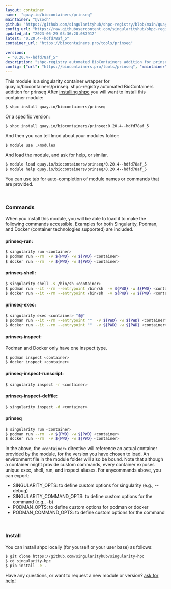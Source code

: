 ```yaml
---
layout: container
name:  "quay.io/biocontainers/prinseq"
maintainer: "@vsoch"
github: "https://github.com/singularityhub/shpc-registry/blob/main/quay.io/biocontainers/prinseq/container.yaml"
config_url: "https://raw.githubusercontent.com/singularityhub/shpc-registry/main/quay.io/biocontainers/prinseq/container.yaml"
updated_at: "2023-06-29 03:36:28.087912"
latest: "0.20.4--hdfd78af_5"
container_url: "https://biocontainers.pro/tools/prinseq"

versions:
 - "0.20.4--hdfd78af_5"
description: "shpc-registry automated BioContainers addition for prinseq"
config: {"url": "https://biocontainers.pro/tools/prinseq", "maintainer": "@vsoch", "description": "shpc-registry automated BioContainers addition for prinseq", "latest": {"0.20.4--hdfd78af_5": "sha256:6f1dbc20fdbdbfc1062c78568d265871eb07e43d33ddc56e33efa9389cad6450"}, "tags": {"0.20.4--hdfd78af_5": "sha256:6f1dbc20fdbdbfc1062c78568d265871eb07e43d33ddc56e33efa9389cad6450"}, "docker": "quay.io/biocontainers/prinseq"}
---
```


This module is a singularity container wrapper for quay.io/biocontainers/prinseq.
shpc-registry automated BioContainers addition for prinseq
After [installing shpc](#install) you will want to install this container module:


```bash
$ shpc install quay.io/biocontainers/prinseq
```

Or a specific version:

```bash
$ shpc install quay.io/biocontainers/prinseq:0.20.4--hdfd78af_5
```

And then you can tell lmod about your modules folder:

```bash
$ module use ./modules
```

And load the module, and ask for help, or similar.

```bash
$ module load quay.io/biocontainers/prinseq/0.20.4--hdfd78af_5
$ module help quay.io/biocontainers/prinseq/0.20.4--hdfd78af_5
```

You can use tab for auto-completion of module names or commands that are provided.

<br>

### Commands

When you install this module, you will be able to load it to make the following commands accessible.
Examples for both Singularity, Podman, and Docker (container technologies supported) are included.

#### prinseq-run:

```bash
$ singularity run <container>
$ podman run --rm  -v ${PWD} -w ${PWD} <container>
$ docker run --rm  -v ${PWD} -w ${PWD} <container>
```

#### prinseq-shell:

```bash
$ singularity shell -s /bin/sh <container>
$ podman run --it --rm --entrypoint /bin/sh  -v ${PWD} -w ${PWD} <container>
$ docker run --it --rm --entrypoint /bin/sh  -v ${PWD} -w ${PWD} <container>
```

#### prinseq-exec:

```bash
$ singularity exec <container> "$@"
$ podman run --it --rm --entrypoint ""  -v ${PWD} -w ${PWD} <container> "$@"
$ docker run --it --rm --entrypoint ""  -v ${PWD} -w ${PWD} <container> "$@"
```

#### prinseq-inspect:

Podman and Docker only have one inspect type.

```bash
$ podman inspect <container>
$ docker inspect <container>
```

#### prinseq-inspect-runscript:

```bash
$ singularity inspect -r <container>
```

#### prinseq-inspect-deffile:

```bash
$ singularity inspect -d <container>
```



#### prinseq

```bash
$ singularity run <container>
$ podman run --rm  -v ${PWD} -w ${PWD} <container>
$ docker run --rm  -v ${PWD} -w ${PWD} <container>
```


In the above, the `<container>` directive will reference an actual container provided
by the module, for the version you have chosen to load. An environment file in the
module folder will also be bound. Note that although a container
might provide custom commands, every container exposes unique exec, shell, run, and
inspect aliases. For anycommands above, you can export:

 - SINGULARITY_OPTS: to define custom options for singularity (e.g., --debug)
 - SINGULARITY_COMMAND_OPTS: to define custom options for the command (e.g., -b)
 - PODMAN_OPTS: to define custom options for podman or docker
 - PODMAN_COMMAND_OPTS: to define custom options for the command

<br>

### Install

You can install shpc locally (for yourself or your user base) as follows:

```bash
$ git clone https://github.com/singularityhub/singularity-hpc
$ cd singularity-hpc
$ pip install -e .
```

Have any questions, or want to request a new module or version? [ask for help!](https://github.com/singularityhub/singularity-hpc/issues)
